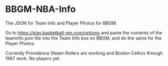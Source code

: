# BBGM-NBA-Info
The JSON for Team Info and Player Photos for BBGM.

Go to https://play.basketball-gm.com/options and paste the contents of the teaminfo.json file into the Team Info box on BBGM, and do the same for the Player Photos.

Currently Providence Steam Rollers are working and Boston Celtics through 1967 work.
No players yet.
